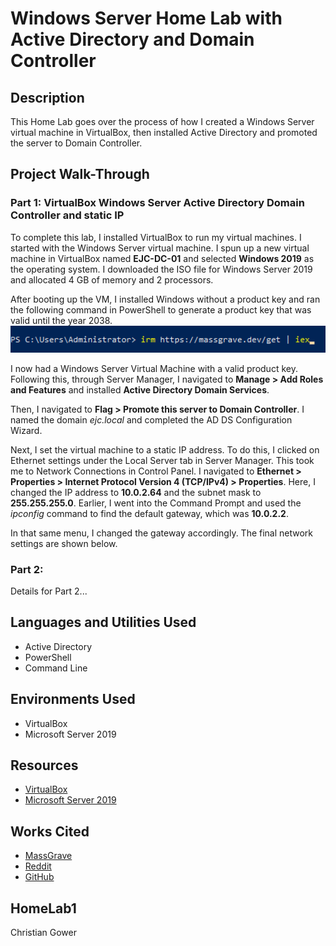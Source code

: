 <!DOCTYPE html>
<body>
    <h1>Windows Server Home Lab with Active Directory and Domain Controller</h1>
    <h2>Description</h2>
    <p>This Home Lab goes over the process of how I created a Windows Server virtual machine in VirtualBox, then installed Active Directory and promoted the server to Domain Controller.</p>
    <h2>Project Walk-Through</h2>
    <h3>Part 1: VirtualBox Windows Server Active Directory Domain Controller and static IP</h3>
    <p>To complete this lab, I installed VirtualBox to run my virtual machines. I started with the Windows Server virtual machine. I spun up a new virtual machine in VirtualBox named <strong>EJC-DC-01</strong> and selected <strong>Windows 2019</strong> as the operating system. I downloaded the ISO file for Windows Server 2019 and allocated 4 GB of memory and 2 processors.</p>
    <p>After booting up the VM, I installed Windows without a product key and ran the following command in PowerShell to generate a product key that was valid until the year 2038. <img src="HomeLab1_Pics\image1.png" alt="Image description" width="600"></p><p>I now had a Windows Server Virtual Machine with a valid product key. Following this, through Server Manager, I navigated to <strong>Manage > Add Roles and Features</strong> and installed <strong>Active Directory Domain Services</strong>.</p>
    <p>Then, I navigated to <strong>Flag > Promote this server to Domain Controller</strong>. I named the domain <em>ejc.local</em> and completed the AD DS Configuration Wizard.</p>
    <p>Next, I set the virtual machine to a static IP address. To do this, I clicked on Ethernet settings under the Local Server tab in Server Manager. This took me to Network Connections in Control Panel. I navigated to <strong>Ethernet > Properties > Internet Protocol Version 4 (TCP/IPv4) > Properties</strong>. Here, I changed the IP address to <strong>10.0.2.64</strong> and the subnet mask to <strong>255.255.255.0</strong>. Earlier, I went into the Command Prompt and used the <em>ipconfig</em> command to find the default gateway, which was <strong>10.0.2.2</strong>.</p>
    <p>In that same menu, I changed the gateway accordingly. The final network settings are shown below.</p>
    <h3>Part 2:</h3>
    <p>Details for Part 2...</p>
    <h2>Languages and Utilities Used</h2>
    <ul>
        <li>Active Directory</li>
        <li>PowerShell</li>
        <li>Command Line</li>
    </ul>
    <h2>Environments Used</h2>
    <ul>
        <li>VirtualBox</li>
        <li>Microsoft Server 2019</li>
    </ul>
    <h2>Resources</h2>
    <ul>
        <li><a href="https://www.virtualbox.org/wiki/Downloads" target="_blank">VirtualBox</a></li>
        <li><a href="https://www.microsoft.com/en-us/evalcenter/download-windows-server-2019" target="_blank">Microsoft Server 2019</a></li>
    </ul>
    <h2>Works Cited</h2>
    <ul>
        <li><a href="https://massgrave.dev/" target="_blank">MassGrave</a></li>
        <li><a href="https://www.reddit.com/r/sysadmin/comments/15pkzym/windows_server_2019_license/" target="_blank">Reddit</a></li>
        <li><a href="https://github.com/JonCyberGuy/ActiveDirectoryLab/blob/main/README.md?plain=1" target="_blank">GitHub</a></li>
    </ul>
    <h2>HomeLab1</h2>
    <p>Christian Gower</p>
    <!-- Images can be included with the following HTML format -->
    <!-- <img src="image1.png" alt="Image description" width="600"> -->
</body>
</html>
